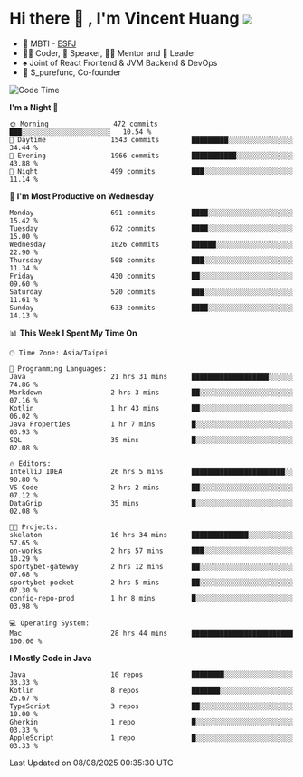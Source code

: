# Hi there 👋 , I'm Vincent Huang ![](https://komarev.com/ghpvc/?username=Jian-Min-Huang)
- 👀 MBTI - [ESFJ](https://www.16personalities.com/esfj-personality)
- 👨‍💻 Coder, 🎤 Speaker, 👨‍🏫 Mentor and 🚀 Leader
- ♠️ Joint of React Frontend & JVM Backend & DevOps
- 💼 $_purefunc, Co-founder

<!--START_SECTION:waka-->
![Code Time](http://img.shields.io/badge/Code%20Time-5%2C737%20hrs%2045%20mins-blue)

**I'm a Night 🦉** 

```text
🌞 Morning                472 commits         ███░░░░░░░░░░░░░░░░░░░░░░   10.54 % 
🌆 Daytime                1543 commits        █████████░░░░░░░░░░░░░░░░   34.44 % 
🌃 Evening                1966 commits        ███████████░░░░░░░░░░░░░░   43.88 % 
🌙 Night                  499 commits         ███░░░░░░░░░░░░░░░░░░░░░░   11.14 % 
```
📅 **I'm Most Productive on Wednesday** 

```text
Monday                   691 commits         ████░░░░░░░░░░░░░░░░░░░░░   15.42 % 
Tuesday                  672 commits         ████░░░░░░░░░░░░░░░░░░░░░   15.00 % 
Wednesday                1026 commits        ██████░░░░░░░░░░░░░░░░░░░   22.90 % 
Thursday                 508 commits         ███░░░░░░░░░░░░░░░░░░░░░░   11.34 % 
Friday                   430 commits         ██░░░░░░░░░░░░░░░░░░░░░░░   09.60 % 
Saturday                 520 commits         ███░░░░░░░░░░░░░░░░░░░░░░   11.61 % 
Sunday                   633 commits         ████░░░░░░░░░░░░░░░░░░░░░   14.13 % 
```


📊 **This Week I Spent My Time On** 

```text
🕑︎ Time Zone: Asia/Taipei

💬 Programming Languages: 
Java                     21 hrs 31 mins      ███████████████████░░░░░░   74.86 % 
Markdown                 2 hrs 3 mins        ██░░░░░░░░░░░░░░░░░░░░░░░   07.16 % 
Kotlin                   1 hr 43 mins        ██░░░░░░░░░░░░░░░░░░░░░░░   06.02 % 
Java Properties          1 hr 7 mins         █░░░░░░░░░░░░░░░░░░░░░░░░   03.93 % 
SQL                      35 mins             █░░░░░░░░░░░░░░░░░░░░░░░░   02.08 % 

🔥 Editors: 
IntelliJ IDEA            26 hrs 5 mins       ███████████████████████░░   90.80 % 
VS Code                  2 hrs 2 mins        ██░░░░░░░░░░░░░░░░░░░░░░░   07.12 % 
DataGrip                 35 mins             █░░░░░░░░░░░░░░░░░░░░░░░░   02.08 % 

🐱‍💻 Projects: 
skelaton                 16 hrs 34 mins      ██████████████░░░░░░░░░░░   57.65 % 
on-works                 2 hrs 57 mins       ███░░░░░░░░░░░░░░░░░░░░░░   10.29 % 
sportybet-gateway        2 hrs 12 mins       ██░░░░░░░░░░░░░░░░░░░░░░░   07.68 % 
sportybet-pocket         2 hrs 5 mins        ██░░░░░░░░░░░░░░░░░░░░░░░   07.30 % 
config-repo-prod         1 hr 8 mins         █░░░░░░░░░░░░░░░░░░░░░░░░   03.98 % 

💻 Operating System: 
Mac                      28 hrs 44 mins      █████████████████████████   100.00 % 
```

**I Mostly Code in Java** 

```text
Java                     10 repos            ████████░░░░░░░░░░░░░░░░░   33.33 % 
Kotlin                   8 repos             ███████░░░░░░░░░░░░░░░░░░   26.67 % 
TypeScript               3 repos             ██░░░░░░░░░░░░░░░░░░░░░░░   10.00 % 
Gherkin                  1 repo              █░░░░░░░░░░░░░░░░░░░░░░░░   03.33 % 
AppleScript              1 repo              █░░░░░░░░░░░░░░░░░░░░░░░░   03.33 % 
```




 Last Updated on 08/08/2025 00:35:30 UTC
<!--END_SECTION:waka-->
